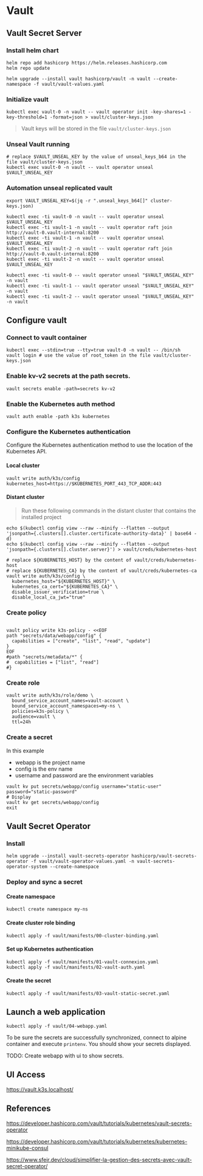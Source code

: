 # Vault

## Vault Secret Server

### Install helm chart
```shell
helm repo add hashicorp https://helm.releases.hashicorp.com
helm repo update
```

```shell
helm upgrade --install vault hashicorp/vault -n vault --create-namespace -f vault/vault-values.yaml
```

### Initialize vault
```shell
kubectl exec vault-0 -n vault -- vault operator init -key-shares=1 -key-threshold=1 -format=json > vault/cluster-keys.json
```
> Vault keys will be stored in the file `vault/cluster-keys.json`

### Unseal Vault running
```shell
# replace $VAULT_UNSEAL_KEY by the value of unseal_keys_b64 in the file vault/cluster-keys.json
kubectl exec vault-0 -n vault -- vault operator unseal $VAULT_UNSEAL_KEY
```

### Automation unseal replicated vault
```shell
export VAULT_UNSEAL_KEY=$(jq -r ".unseal_keys_b64[]" cluster-keys.json)

kubectl exec -ti vault-0 -n vault -- vault operator unseal $VAULT_UNSEAL_KEY
kubectl exec -ti vault-1 -n vault -- vault operator raft join http://vault-0.vault-internal:8200
kubectl exec -ti vault-1 -n vault -- vault operator unseal $VAULT_UNSEAL_KEY
kubectl exec -ti vault-2 -n vault -- vault operator raft join http://vault-0.vault-internal:8200
kubectl exec -ti vault-2 -n vault -- vault operator unseal $VAULT_UNSEAL_KEY

kubectl exec -ti vault-0 -- vault operator unseal "$VAULT_UNSEAL_KEY" -n vault
kubectl exec -ti vault-1 -- vault operator unseal "$VAULT_UNSEAL_KEY" -n vault
kubectl exec -ti vault-2 -- vault operator unseal "$VAULT_UNSEAL_KEY" -n vault
```

## Configure vault

### Connect to vault container
```shell
kubectl exec --stdin=true --tty=true vault-0 -n vault -- /bin/sh
vault login # use the value of root_token in the file vault/cluster-keys.json
```

### Enable kv-v2 secrets at the path secrets.
```shell
vault secrets enable -path=secrets kv-v2
```

### Enable the Kubernetes auth method
```shell
vault auth enable -path k3s kubernetes
```

### Configure the Kubernetes authentication
Configure the Kubernetes authentication method to use the location of the Kubernetes API.
#### Local cluster
```shell
vault write auth/k3s/config kubernetes_host=https://$KUBERNETES_PORT_443_TCP_ADDR:443
```

#### Distant cluster
> Run these following commands in the distant cluster that contains the installed project

```shell
echo $(kubectl config view --raw --minify --flatten --output 'jsonpath={.clusters[].cluster.certificate-authority-data}' | base64 -d)
echo $(kubectl config view --raw --minify --flatten --output 'jsonpath={.clusters[].cluster.server}') > vault/creds/kubernetes-host
```

```shell
# replace ${KUBERNETES_HOST} by the content of vault/creds/kubernetes-host
# replace ${KUBERNETES_CA} by the content of vault/creds/kubernetes-ca
vault write auth/k3s/config \
  kubernetes_host="${KUBERNETES_HOST}" \
  kubernetes_ca_cert="${KUBERNETES_CA}" \
  disable_issuer_verification=true \
  disable_local_ca_jwt="true"
```

### Create policy
```shell

vault policy write k3s-policy - <<EOF
path "secrets/data/webapp/config" {
  capabilities = ["create", "list", "read", "update"]
}
EOF
#path "secrets/metadata/*" {
#  capabilities = ["list", "read"]
#}
```

### Create role
```shell
vault write auth/k3s/role/demo \
  bound_service_account_names=vault-account \
  bound_service_account_namespaces=my-ns \
  policies=k3s-policy \
  audience=vault \
  ttl=24h
```

### Create a secret
In this example
* webapp is the project name
* config is the env name
* username and password are the environment variables
```shell
vault kv put secrets/webapp/config username="static-user" password="static-password"
# Display
vault kv get secrets/webapp/config
exit
```

## Vault Secret Operator
### Install
```shell
helm upgrade --install vault-secrets-operator hashicorp/vault-secrets-operator -f vault/vault-operator-values.yaml -n vault-secrets-operator-system --create-namespace
```

### Deploy and sync a secret
#### Create namespace
```shell
kubectl create namespace my-ns
```
#### Create cluster role binding
```shell
kubectl apply -f vault/manifests/00-cluster-binding.yaml
```
#### Set up Kubernetes authentication
```shell
kubectl apply -f vault/manifests/01-vault-connexion.yaml
kubectl apply -f vault/manifests/02-vault-auth.yaml
```
#### Create the secret
```shell
kubectl apply -f vault/manifests/03-vault-static-secret.yaml
```

## Launch a web application

```shell
kubectl apply -f vault/04-webapp.yaml
```
To be sure the secrets are successfully synchronized, connect to alpine container and execute `printenv`.
You should show your secrets displayed.

TODO: Create webapp with ui to show secrets.

## UI Access

https://vault.k3s.localhost/

## References
https://developer.hashicorp.com/vault/tutorials/kubernetes/vault-secrets-operator

https://developer.hashicorp.com/vault/tutorials/kubernetes/kubernetes-minikube-consul

https://www.sfeir.dev/cloud/simplifier-la-gestion-des-secrets-avec-vault-secret-operator/
